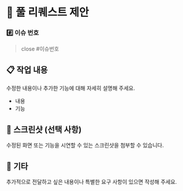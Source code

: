 # 🚀 풀 리퀘스트 제안

### #️⃣ 이슈 번호

> close #이슈번호

## 📋 작업 내용

수정한 내용이나 추가한 기능에 대해 자세히 설명해 주세요.

- 내용
- 기능

## 📸 스크린샷 (선택 사항)

수정된 화면 또는 기능을 시연할 수 있는 스크린샷을 첨부할 수 있습니다.

## 📄 기타

추가적으로 전달하고 싶은 내용이나 특별한 요구 사항이 있으면 작성해 주세요.
